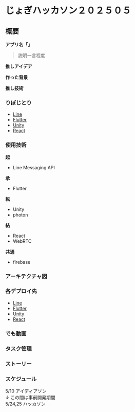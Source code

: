 # じょぎハッカソン２０２５０５
## 概要
**アプリ名「」**
> 説明一言程度

**推しアイデア**

**作った背景**


**推し技術**


### りぽじとり
- [Line](https://github.com/NazonoKansatugata/greedme_line)
- [Flutter](https://github.com/NazonoKansatugata/greedme_flutter)
- [Unity](https://github.com/Yanai1005/greendme-unity)
- [React](https://github.com/Yanai1005/greendme-react)

### 使用技術
**起**  
- Line Messaging API

**承**  
- Flutter  

**転**
- Unity
- photon  

**結**
- React
- WebRTC  

**共通**  
- firebase

### アーキテクチャ図

### 各デプロイ先
- [Line](https://lin.ee/cGzNKOc)
- [Flutter](https://greendme-8e44c.web.app/)
- [Unity](https://unity-greendme.web.app/)
- [React](https://greendme-react.web.app/)
### でも動画

### タスク管理

### ストーリー
### スケジュール
5/10 アイディアソン   
↓ この間は事前開発期間   
5/24,25 ハッカソン   
